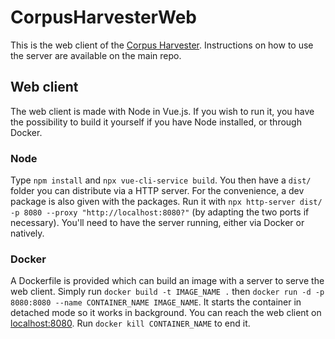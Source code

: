 # CorpusHarvesterWeb

This is the web client of the [Corpus Harvester](https://github.com/HarvestersCrew/CorpusHarvester). Instructions on how to use the server are available on the main repo.

## Web client

The web client is made with Node in Vue.js. If you wish to run it, you have the possibility to build it yourself if you have Node installed, or through Docker.

### Node

Type `npm install` and `npx vue-cli-service build`. You then have a `dist/` folder you can distribute via a HTTP server. For the convenience, a dev package is also given with the packages. Run it with `npx http-server dist/ -p 8080 --proxy "http://localhost:8080?"` (by adapting the two ports if necessary). You'll need to have the server running, either via Docker or natively.

### Docker

A Dockerfile is provided which can build an image with a server to serve the web client. Simply run `docker build -t IMAGE_NAME .` then `docker run -d -p 8080:8080 --name CONTAINER_NAME IMAGE_NAME`. It starts the container in detached mode so it works in background. You can reach the web client on [localhost:8080](http://localhost:8080). Run `docker kill CONTAINER_NAME` to end it.
